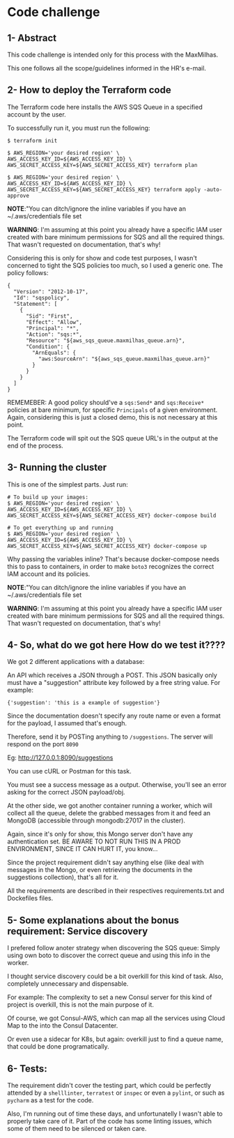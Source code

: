 # Code challenge

## 1- Abstract

This code challenge is intended only for this process with the MaxMilhas.

This one follows all the scope/guidelines informed in the HR's e-mail.

## 2- How to deploy the Terraform code

The Terraform code here installs the AWS SQS Queue in a specified account by the user.

To successfully run it, you must run the following:

```
$ terraform init

$ AWS_REGION='your desired region' \
AWS_ACCESS_KEY_ID=${AWS_ACCESS_KEY_ID} \
AWS_SECRET_ACCESS_KEY=${AWS_SECRET_ACCESS_KEY} terraform plan

$ AWS_REGION='your desired region' \
AWS_ACCESS_KEY_ID=${AWS_ACCESS_KEY_ID} \
AWS_SECRET_ACCESS_KEY=${AWS_SECRET_ACCESS_KEY} terraform apply -auto-approve
```

**NOTE**:"You can ditch/ignore the inline variables if you have an ~/.aws/credentials file set

**WARNING**: I'm assuming at this point you already have a specific IAM user created with bare minimum permissions for SQS and all the required things. That wasn't requested on documentation, that's why!

Considering this is only for show and code test purposes, I wasn't concerned to tight the SQS policies too much, so I used a generic one. The policy follows:

```
{
  "Version": "2012-10-17",
  "Id": "sqspolicy",
  "Statement": [
    {
      "Sid": "First",
      "Effect": "Allow",
      "Principal": "*",
      "Action": "sqs:*",
      "Resource": "${aws_sqs_queue.maxmilhas_queue.arn}",
      "Condition": {
        "ArnEquals": {
          "aws:SourceArn": "${aws_sqs_queue.maxmilhas_queue.arn}"
        }
      }
    }
  ]
}
```

REMEMEBER: A good policy should've a `sqs:Send*` and `sqs:Receive*` policies at bare minimum, for specific `Principals` of a given environment. Again, considering this is just a closed demo, this is not necessary at this point.

The Terraform code will spit out the SQS queue URL's in the output at the end of the process.

## 3- Running the cluster

This is one of the simplest parts. Just run:

```
# To build up your images:
$ AWS_REGION='your desired region' \
AWS_ACCESS_KEY_ID=${AWS_ACCESS_KEY_ID} \
AWS_SECRET_ACCESS_KEY=${AWS_SECRET_ACCESS_KEY} docker-compose build

# To get everything up and running
$ AWS_REGION='your desired region' \
AWS_ACCESS_KEY_ID=${AWS_ACCESS_KEY_ID} \
AWS_SECRET_ACCESS_KEY=${AWS_SECRET_ACCESS_KEY} docker-compose up
```

Why passing the variables inline? That's because docker-compose needs this to pass to containers, in order to make `boto3` recognizes the correct IAM account and its policies.

**NOTE**:"You can ditch/ignore the inline variables if you have an ~/.aws/credentials file set

**WARNING**: I'm assuming at this point you already have a specific IAM user created with bare minimum permissions for SQS and all the required things. That wasn't requested on documentation, that's why!

## 4- So, what do we got here How do we test it????

We got 2 different applications with a database:

An API which receives a JSON through a POST. This JSON basically only must have a "suggestion" attribute key followed by a free string value. For example:

```
{'suggestion': 'this is a example of suggestion'}
```

Since the documentation doesn't specify any route name or even a format for the payload, I assumed that's enough.

Therefore, send it by POSTing anything to `/suggestions`. The server will respond on the port `8090`

Eg: http://127.0.0.1:8090/suggestions

You can use cURL or Postman for this task.

You must see a success message as a output. Otherwise, you'll see an error asking for the correct JSON payload/obj.

At the other side, we got another container running a worker, which will collect all the queue, delete the grabbed messages from it and feed an MongoDB (accessible through mongodb:27017 in the cluster).

Again, since it's only for show, this Mongo server don't have any authentication set. BE AWARE TO NOT RUN THIS IN A PROD ENVIRONMENT, SINCE IT CAN HURT IT, you know...

Since the project requirement didn't say anything else (like deal with messages in the Mongo, or even retrieving the documents in the suggestions collection), that's all for it.

All the requirements are described in their respectives requirements.txt and Dockefiles files.

## 5- Some explanations about the bonus requirement: Service discovery

I prefered follow anoter strategy when discovering the SQS queue: Simply using own boto to discover the correct queue and using this info in the worker.

I thought service discovery could be a bit overkill for this kind of task. Also, completely unnecessary and dispensable.

For example: The complexity to set a new Consul server for this kind of project is overkill, this is not the main purpose of it.

Of course, we got Consul-AWS, which can map all the services using Cloud Map to the into the Consul Datacenter. 

Or even use a sidecar for K8s, but again: overkill just to find a queue name, that could be done programatically.

## 6- Tests:

The requirement didn't cover the testing part, which could be perfectly attended by a `shelllinter`, `terratest` or `inspec` or even a `pylint`, or such as `pycharm` as a test for the code.

Also, I'm running out of time these days, and unfortunatelly I wasn't able to properly take care of it. Part of the code has some linting issues, which some of them need to be silenced or taken care.


